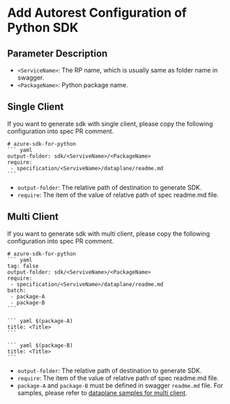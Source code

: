 # Add Autorest Configuration of Python SDK

## Parameter Description

- `<ServiceName>`: The RP name, which is usually same as folder name in swagger.
- `<PackageName>`: Python package name.


## Single Client
If you want to generate sdk with single client, please copy the following configuration into spec PR comment.
~~~
# azure-sdk-for-python
``` yaml
output-folder: sdk/<ServiveName>/<PackageName>
require:
 - specification/<ServiveName>/dataplane/readme.md
```
~~~
- `output-folder`: The relative path of destination to generate SDK.
- `require`: The item of the value of relative path of spec readme.md file.

## Multi Client
If you want to generate sdk with multi client, please copy the following configuration into spec PR comment.
~~~
# azure-sdk-for-python
``` yaml
tag: false
output-folder: sdk/<ServiveName>/<PackageName>
require:
 - specification/<ServiveName>/dataplane/readme.md
batch:
 - package-A
 - package-B
```

``` yaml $(package-A)
title: <Title>
```

``` yaml $(package-B)
title: <Title>
```
~~~
- `output-folder`: The relative path of destination to generate SDK.
- `require`: The item of the value of relative path of spec readme.md file.
- `package-A` and `package-B` must be defined in swagger `readme.md` file. For samples, please refer to [dataplane samples for multi client](../../samplefiles-dp/samplefiles-dp-for-multi-client).
